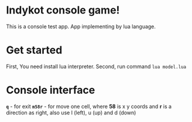 # Indykot console game!

This is a console test app.
App implementing by lua language.

# Get started
First, You need install lua interpreter.
Second, run command `lua model.lua`

# Console interface

**`q`** - for exit
**`m58r`** - for move one cell, where **58** is x y coords and **r** is a direction as right, also use l (left), u (up) and d (down) 
